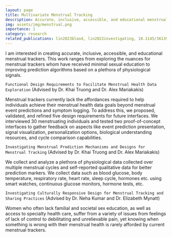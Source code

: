 ```yaml
---
layout: page
title: Multivariate Menstrual Tracking
description: Accurate, inclusive, accessible, and educational menstrual trackers
img: assets/img/menstrual.png
importance: 1
category: research
related_publications: lin2023blood, lin2022investigating, 10.1145/3613904.3642282
---
```

I am interested in creating accurate, inclusive, accessible, and educational menstrual trackers. This work ranges from exploring the nuances for menstrual trackers whom have received minimal sexual education to improving prediction algorithms based on a plethora of physiological signals.

`Functional Design Requirements to Facilitate Menstrual Health Data Exploration`
(Advised by Dr. Khai Truong and Dr. Alex Mariakakis)

Menstrual trackers currently lack the affordances required to help individuals achieve their menstrual health data goals beyond menstrual event predictions and symptom logging. To address this, we proposed, validated, and refined five design requirements for future interfaces. We interviewed 30 menstruating individuals and tested two proof-of-concept interfaces to gather feedback on aspects like event prediction presentation, signal visualization, personalization options, biological understanding resources, and cycle comparison capabilities.

`Investigating Menstrual Prediction Mechanisms and Designs for Menstrual Tracking`
(Advised by Dr. Khai Truong and Dr. Alex Mariakakis)

We collect and analyze a plethora of physiological data collected over multiple menstrual cycles and self-reported qualitative data for better prediction markers. We collect data such as blood glucose, body temperature, respiratory rate, heart rate, sleep cycle, hormones etc. using smart watches, continuous glucose monitors, hormone tests, etc.

`Investigating Culturally Responsive Design for Menstrual Tracking and Sharing Practices`
(Advised by Dr. Neha Kumar and Dr. Elizabeth Mynatt)

Women who often lack familial and societal sex education, as well as access to specialty health care, suffer from a variety of issues from feelings of lack of control to debilitating and unrelievable pain, yet knowing when something is wrong with their menstrual health is rarely afforded by current menstrual trackers.
